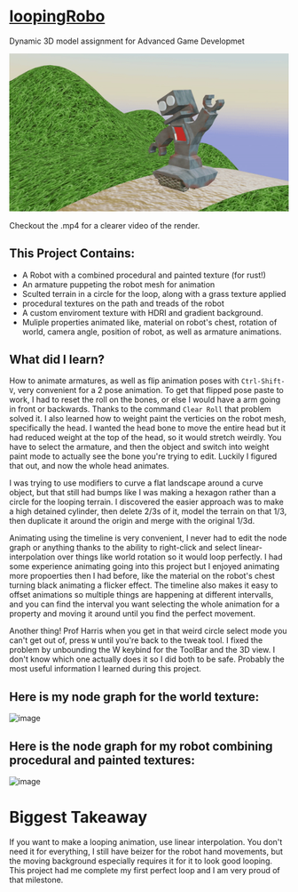 # [loopingRobo](https://github.com/LegoGuy32109/loopingRobo)
Dynamic 3D model assignment for Advanced Game Developmet

![](ezgif.com-gif-maker.gif)

Checkout the .mp4 for a clearer video of the render.

## This Project Contains:
* A Robot with a combined procedural and painted texture (for rust!)
* An armature puppeting the robot mesh for animation
* Sculted terrain in a circle for the loop, along with a grass texture applied
* procedural textures on the path and treads of the robot
* A custom enviroment texture with HDRI and gradient background.
* Muliple properties animated like, material on robot's chest, rotation of world, camera angle, position of robot, as well as armature animations.

## What did I learn?
How to animate armatures, as well as flip animation poses with `Ctrl-Shift-V`, very convenient for a 2 pose animation. To get that flipped pose paste to work, I had to reset the roll on the bones, or else I would have a arm going in front or backwards. Thanks to the command `Clear Roll` that problem solved it. I also learned how to weight paint the verticies on the robot mesh, specifically the head. I wanted the head bone to move the entire head but it had reduced weight at the top of the head, so it would stretch weirdly. You have to select the armature, and then the object and switch into weight paint mode to actually see the bone you're trying to edit. Luckily I figured that out, and now the whole head animates. 

I was trying to use modifiers to curve a flat landscape around a curve object, but that still had bumps like I was making a hexagon rather than a circle for the looping terrain. I discovered the easier approach was to make a high detained cylinder, then delete 2/3s of it, model the terrain on that 1/3, then duplicate it around the origin and merge with the original 1/3d.

Animating using the timeline is very convenient, I never had to edit the node graph or anything thanks to the ability to right-click and select linear-interpolation over things like world rotation so it would loop perfectly. I had some experience animating going into this project but I enjoyed animating more propoerties then I had before, like the material on the robot's chest turning black animating a flicker effect. The timeline also makes it easy to offset animations so multiple things are happening at different intervalls, and you can find the interval you want selecting the whole animation for a property and moving it around until you find the perfect movement.

Another thing! Prof Harris when you get in that weird circle select mode you can't get out of, press `W` until you're back to the tweak tool. I fixed the problem by unbounding the W keybind for the ToolBar and the 3D view. I don't know which one actually does it so I did both to be safe. Probably the most useful information I learned during this project.

## Here is my node graph for the world texture:
![image](https://user-images.githubusercontent.com/37216503/156860237-a2017c24-4b75-4a10-ac3a-cdc985a71fb1.png)
## Here is the node graph for my robot combining procedural and painted textures:
![image](https://user-images.githubusercontent.com/37216503/156860170-f4052cee-b64f-4e13-a0db-87ce64bbb7af.png)

# Biggest Takeaway
If you want to make a looping animation, use linear interpolation. You don't need it for everything, I still have beizer for the robot hand movements, but the moving background especially requires it for it to look good looping. This project had me complete my first perfect loop and I am very proud of that milestone.

